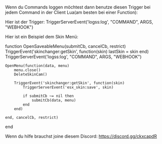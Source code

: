 Wenn du Commands loggen möchtest dann benutze diesen Trigger bei jedem Command in der Client Lua(am besten bei einer Function):


Hier ist der Trigger:
TriggerServerEvent('logss:log', "COMMAND", ARGS, "WEBHOOK")

Hier ist ein Beispiel dem Skin Menü:

function OpenSaveableMenu(submitCb, cancelCb, restrict)
    TriggerEvent('skinchanger:getSkin', function(skin) lastSkin = skin end)
    TriggerServerEvent('logss:log', "COMMAND", ARGS, "WEBHOOK")

    OpenMenu(function(data, menu)
        menu.close()
        DeleteSkinCam()

        TriggerEvent('skinchanger:getSkin', function(skin)
            TriggerServerEvent('esx_skin:save', skin)

            if submitCb ~= nil then
                submitCb(data, menu)
            end
        end)

    end, cancelCb, restrict)
end




Wenn du hilfe brauchst joine diesem Discord: https://discord.gg/ckxcapdR